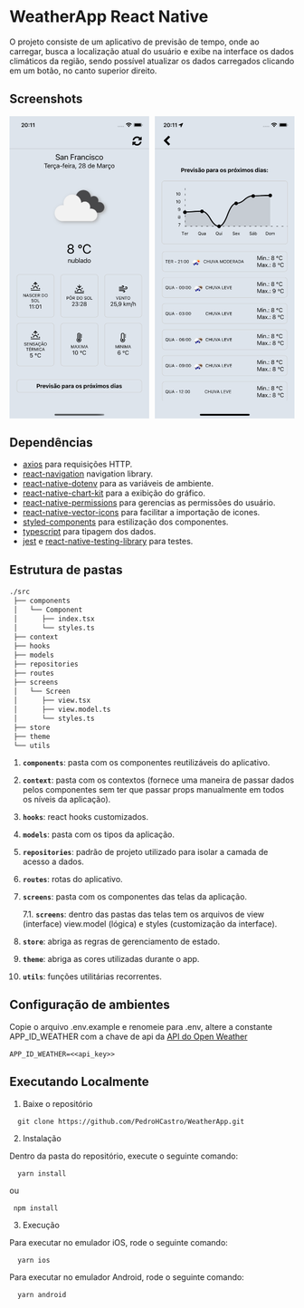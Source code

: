 # WeatherApp React Native

O projeto consiste de um aplicativo de previsão de tempo, onde ao carregar, busca a localização atual do usuário e exibe na interface os dados climáticos da região, sendo possível atualizar os dados carregados clicando em um botão, no canto superior direito.

## Screenshots

<!-- ![App Screenshot Home](https://raw.githubusercontent.com/PedroHCastro/WeatherApp/main/screenshots/home.png)
![App Screenshot Forecast](https://raw.githubusercontent.com/PedroHCastro/WeatherApp/main/screenshots/forecast.png) -->

<div style="display:flex; flex-wrap:wrap; justify-content: space-between; max-width: 650px; margin: 0 auto;">
  <img src="https://raw.githubusercontent.com/PedroHCastro/WeatherApp/main/screenshots/home.png" style="width:49%;"/>
  <img src="https://raw.githubusercontent.com/PedroHCastro/WeatherApp/main/screenshots/forecast.png" style="width:49%;"/>
</div>

## Dependências

- [axios](https://github.com/axios/axios) para requisições HTTP.
- [react-navigation](https://reactnavigation.org/) navigation library.
- [react-native-dotenv](https://github.com/goatandsheep/react-native-dotenv) para as variáveis de ambiente.
- [react-native-chart-kit](https://github.com/indiespirit/react-native-chart-kit) para a exibição do gráfico.
- [react-native-permissions](https://github.com/zoontek/react-native-permissions) para gerencias as permissões do usuário.
- [react-native-vector-icons](https://github.com/oblador/react-native-vector-icons) para facilitar a importação de icones.
- [styled-components](https://styled-components.com/) para estilização dos componentes.
- [typescript](https://reactnative.dev/docs/typescript) para tipagem dos dados.
- [jest](https://facebook.github.io/jest/) e [react-native-testing-library](https://callstack.github.io/react-native-testing-library/) para testes.

## Estrutura de pastas

    ./src
     ├── components
     │   └── Component
     │      ├── index.tsx
     │      └── styles.ts
     ├── context
     ├── hooks
     ├── models
     ├── repositories
     ├── routes
     ├── screens
     │   └── Screen
     │      ├── view.tsx
     │      ├── view.model.ts
     │      └── styles.ts
     ├── store
     ├── theme
     └── utils

1.  **`components`**: pasta com os componentes reutilizáveis do aplicativo.

2.  **`context`**: pasta com os contextos (fornece uma maneira de passar dados pelos componentes sem ter que passar props manualmente em todos os níveis da aplicação).

3.  **`hooks`**: react hooks customizados.

4.  **`models`**: pasta com os tipos da aplicação.

5.  **`repositories`**: padrão de projeto utilizado para isolar a camada de acesso a dados.

6.  **`routes`**: rotas do aplicativo.

7.  **`screens`**: pasta com os componentes das telas da aplicação.

    7.1. **`screens`**: dentro das pastas das telas tem os arquivos de view (interface) view.model (lógica) e styles (customização da interface).

8.  **`store`**: abriga as regras de gerenciamento de estado.

9.  **`theme`**: abriga as cores utilizadas durante o app.

10. **`utils`**: funções utilitárias recorrentes.

## Configuração de ambientes

Copie o arquivo .env.example e renomeie para .env, altere a constante APP_ID_WEATHER com a chave de api da [API do Open Weather](https://openweathermap.org/api)

```
APP_ID_WEATHER=<<api_key>>
```

## Executando Localmente

1. Baixe o repositório

```shell
  git clone https://github.com/PedroHCastro/WeatherApp.git
```

2. Instalação

Dentro da pasta do repositório, execute o seguinte comando:

```shell
  yarn install
```

ou

```shell
 npm install
```

3. Execução

Para executar no emulador iOS, rode o seguinte comando:

```shell
  yarn ios
```

Para executar no emulador Android, rode o seguinte comando:

```shell
  yarn android
```
